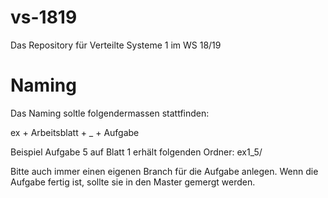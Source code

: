 # vs-1819
Das Repository für Verteilte Systeme 1 im WS 18/19


# Naming
Das Naming soltle folgendermassen stattfinden:

ex + Arbeitsblatt + _ + Aufgabe

Beispiel Aufgabe 5 auf Blatt 1 erhält folgenden Ordner:
ex1_5/

Bitte auch immer einen eigenen Branch für die Aufgabe anlegen. Wenn die
Aufgabe fertig ist, sollte sie in den Master gemergt werden.
